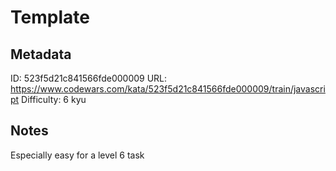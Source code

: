 # Template

## Metadata
ID: 523f5d21c841566fde000009
URL: https://www.codewars.com/kata/523f5d21c841566fde000009/train/javascript
Difficulty: 6 kyu

## Notes
Especially easy for a level 6 task
